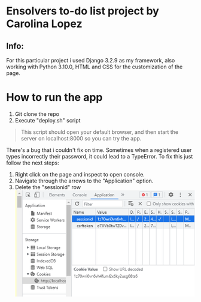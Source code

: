 # Ensolvers to-do list project by Carolina Lopez

## Info:
For this particular project i used Django 3.2.9 as my framework, also working with Python 3.10.0, HTML and CSS for the customization of the page.

# How to run the app
1. Git clone the repo
2. Execute "deploy.sh" script
> This script should open your default browser, and then start the server on localhost:8000 so you can try the app.

There's a bug that i couldn't fix on time. Sometimes when a registered user types incorrectly their password, it could lead to a TypeError. To fix this just follow the next steps:

1. Right click on the page and inspect to open console.
2. Navigate through the arrows to the "Application" option.
3. Delete the "sessionid" row
![bug](./sessionid.png)